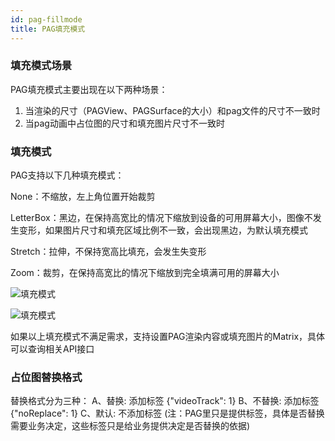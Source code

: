 ```yaml
---
id: pag-fillmode
title: PAG填充模式
---
```


### 填充模式场景
PAG填充模式主要出现在以下两种场景：
1. 当渲染的尺寸（PAGView、PAGSurface的大小）和pag文件的尺寸不一致时
2. 当pag动画中占位图的尺寸和填充图片尺寸不一致时

### 填充模式
PAG支持以下几种填充模式：

None：不缩放，左上角位置开始裁剪

LetterBox：黑边，在保持高宽比的情况下缩放到设备的可用屏幕大小，图像不发生变形，如果图片尺寸和填充区域比例不一致，会出现黑边，为默认填充模式

Stretch：拉伸，不保持宽高比填充，会发生失变形

Zoom：裁剪，在保持高宽比的情况下缩放到完全填满可用的屏幕大小

![填充模式](/img/docs/pag_fillmode.jpeg)

![填充模式](/img/docs/image_fill_setting.jpg)

如果以上填充模式不满足需求，支持设置PAG渲染内容或填充图片的Matrix，具体可以查询相关API接口

### 占位图替换格式
替换格式分为三种：
A、替换: 添加标签 {"videoTrack": 1}
B、不替换: 添加标签 {"noReplace": 1}
C、默认: 不添加标签
(注：PAG里只是提供标签，具体是否替换需要业务决定，这些标签只是给业务提供决定是否替换的依据)